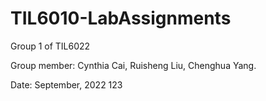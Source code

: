 # TIL6010-LabAssignments
Group 1 of TIL6022

Group member: Cynthia Cai, Ruisheng Liu, Chenghua Yang.

Date: September, 2022
123